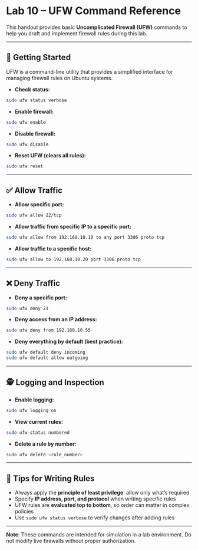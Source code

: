 # Lab 10 – UFW Command Reference

This handout provides basic **Uncomplicated Firewall (UFW)** commands to help you draft and implement firewall rules during this lab.

---

## 🔧 Getting Started
UFW is a command-line utility that provides a simplified interface for managing firewall rules on Ubuntu systems.

- **Check status:**
```bash
sudo ufw status verbose
```

- **Enable firewall:**
```bash
sudo ufw enable
```

- **Disable firewall:**
```bash
sudo ufw disable
```

- **Reset UFW (clears all rules):**
```bash
sudo ufw reset
```

---

## ✅ Allow Traffic

- **Allow specific port:**
```bash
sudo ufw allow 22/tcp
```

- **Allow traffic from specific IP to a specific port:**
```bash
sudo ufw allow from 192.168.10.10 to any port 3306 proto tcp
```

- **Allow traffic to a specific host:**
```bash
sudo ufw allow to 192.168.10.20 port 3306 proto tcp
```

---

## ❌ Deny Traffic

- **Deny a specific port:**
```bash
sudo ufw deny 21
```

- **Deny access from an IP address:**
```bash
sudo ufw deny from 192.168.10.55
```

- **Deny everything by default (best practice):**
```bash
sudo ufw default deny incoming
sudo ufw default allow outgoing
```

---

## 🕵️ Logging and Inspection

- **Enable logging:**
```bash
sudo ufw logging on
```

- **View current rules:**
```bash
sudo ufw status numbered
```

- **Delete a rule by number:**
```bash
sudo ufw delete <rule_number>
```

---

## 🔐 Tips for Writing Rules
- Always apply the **principle of least privilege**: allow only what’s required
- Specify **IP address, port, and protocol** when writing specific rules
- UFW rules are **evaluated top to bottom**, so order can matter in complex policies
- Use `sudo ufw status verbose` to verify changes after adding rules

---

**Note**: These commands are intended for simulation in a lab environment. Do not modify live firewalls without proper authorization.
